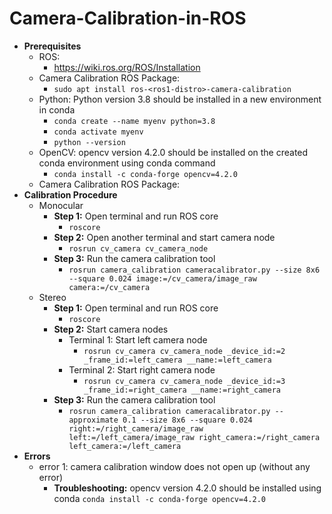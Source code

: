 # Camera-Calibration-in-ROS
- **Prerequisites**
	- ROS:
		- https://wiki.ros.org/ROS/Installation
	- Camera Calibration ROS Package:
		- `sudo apt install ros-<ros1-distro>-camera-calibration`
	- Python: Python version 3.8 should be installed in a new environment in conda
		- `conda create --name myenv python=3.8`
		- `conda activate myenv`
		- `python --version`
	- OpenCV: opencv version 4.2.0 should be installed on the created conda environment using conda command
		- `conda install -c conda-forge opencv=4.2.0`
	- Camera Calibration ROS Package:
- **Calibration Procedure**
	- Monocular
		- **Step 1:** Open terminal and run ROS core
			- `roscore`
		- **Step 2:** Open another terminal and start camera node
			- `rosrun cv_camera cv_camera_node`
		- **Step 3:** Run the camera calibration tool
			- `rosrun camera_calibration cameracalibrator.py --size 8x6 --square 0.024 image:=/cv_camera/image_raw camera:=/cv_camera`
	- Stereo
		- **Step 1:** Open terminal and run ROS core
			- `roscore`
		- **Step 2:** Start camera nodes
			- Terminal 1: Start left camera node
				- `rosrun cv_camera cv_camera_node _device_id:=2 _frame_id:=left_camera __name:=left_camera`
			- Terminal 2: Start right camera node
				- `rosrun cv_camera cv_camera_node _device_id:=3 _frame_id:=right_camera __name:=right_camera`
		- **Step 3:** Run the camera calibration tool
			- `rosrun camera_calibration cameracalibrator.py --approximate 0.1 --size 8x6 --square 0.024 right:=/right_camera/image_raw left:=/left_camera/image_raw right_camera:=/right_camera left_camera:=/left_camera`
- **Errors**
	- error 1: camera calibration window does not open up (without any error)
		- **Troubleshooting:** opencv version 4.2.0 should be installed using conda
		  `conda install -c conda-forge opencv=4.2.0`

